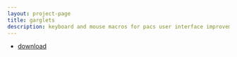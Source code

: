 ```yaml
---
layout: project-page
title: garglets
description: keyboard and mouse macros for pacs user interface improvements
---
```


- [download](https://www.dropbox.com/s/hhvmoa69ikl611n/rungarglet.exe?dl=0)


             
 
 
 
